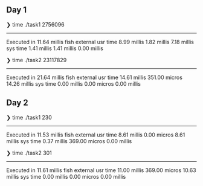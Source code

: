 ## Day 1

❯ time ./task1
2756096

________________________________________________________
Executed in   11.64 millis    fish           external
   usr time    8.99 millis    1.82 millis    7.18 millis
   sys time    1.41 millis    1.41 millis    0.00 millis

❯ time ./task2
23117829

________________________________________________________
Executed in   21.64 millis    fish           external
   usr time   14.61 millis  351.00 micros   14.26 millis
   sys time    0.00 millis    0.00 micros    0.00 millis

## Day 2

❯ time ./task1
230

________________________________________________________
Executed in   11.53 millis    fish           external
   usr time    8.61 millis    0.00 micros    8.61 millis
   sys time    0.37 millis  369.00 micros    0.00 millis

❯ time ./task2
301

________________________________________________________
Executed in   11.61 millis    fish           external
   usr time   11.00 millis  369.00 micros   10.63 millis
   sys time    0.00 millis    0.00 micros    0.00 millis
